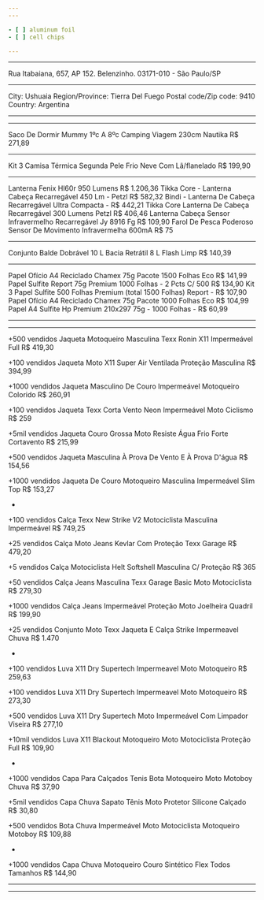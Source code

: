 ```yaml
---
---

- [ ] aluminum foil
- [ ] cell chips

---
```

---

Rua Itabaiana, 657, AP 152. Belenzinho. 03171-010 - São Paulo/SP

---

City: Ushuaia
Region/Province: Tierra Del Fuego
Postal code/Zip code: 9410
Country: Argentina

---
---

Saco De Dormir Mummy 1ºc A 8ºc Camping Viagem 230cm Nautika
R$ 271,89

---

Kit 3 Camisa Térmica Segunda Pele Frio Neve Com Lã/flanelado R$ 199,90

---

Lanterna Fenix Hl60r 950 Lumens R$ 1.206,36
Tikka Core - Lanterna Cabeça Recarregável 450 Lm - Petzl R$ 582,32
Bindi - Lanterna De Cabeça Recarregável Ultra Compacta - R$ 442,21
Tikka Core Lanterna De Cabeça Recarregável 300 Lumens Petzl R$ 406,46
Lanterna Cabeça Sensor Infravermelho Recarregável Jy 8916 Fg R$ 109,90
Farol De Pesca Poderoso Sensor De Movimento Infravermelha 600mA R$ 75

---

Conjunto Balde Dobrável 10 L Bacia Retrátil 8 L Flash Limp R$ 140,39

---

Papel Ofício A4 Reciclado Chamex 75g Pacote 1500 Folhas Eco R$ 141,99
Papel Sulfite Report 75g Premium 1000 Folhas - 2 Pcts C/ 500 R$ 134,90
Kit 3 Papel Sulfite 500 Folhas Premium (total 1500 Folhas) Report - R$ 107,90
Papel Ofício A4 Reciclado Chamex 75g Pacote 1000 Folhas Eco R$ 104,99
Papel A4 Sulfite Hp Premium 210x297 75g - 1000 Folhas - R$ 60,99

---
---

+500 vendidos
Jaqueta Motoqueiro Masculina Texx Ronin X11 Impermeável Full
R$ 419,30

+100 vendidos
Jaqueta Moto X11 Super Air Ventilada Proteção Masculina
R$ 394,99

+1000 vendidos
Jaqueta Masculino De Couro Impermeável Motoqueiro Colorido
R$ 260,91

+100 vendidos
Jaqueta Texx Corta Vento Neon Impermeável Moto Ciclismo
R$ 259

+5mil vendidos
Jaqueta Couro Grossa Moto Resiste Água Frio Forte Cortavento
R$ 215,99

+500 vendidos
Jaqueta Masculina À Prova De Vento E À Prova D'água
R$ 154,56

+1000 vendidos
Jaqueta De Couro Motoqueiro Masculina Impermeável Slim Top
R$ 153,27

-

+100 vendidos
Calça Texx New Strike V2 Motociclista Masculina Impermeável
R$ 749,25

+25 vendidos
Calça Moto Jeans Kevlar Com Proteção Texx Garage
R$ 479,20

+5 vendidos
Calça Motociclista Helt Softshell Masculina C/ Proteção
R$ 365

+50 vendidos
Calça Jeans Masculina Texx Garage Basic Moto Motociclista
R$ 279,30

+1000 vendidos
Calça Jeans Impermeável Proteção Moto Joelheira Quadril
R$ 199,90

+25 vendidos
Conjunto Moto Texx Jaqueta E Calça Strike Impermeavel Chuva
R$ 1.470

-

+100 vendidos
Luva X11 Dry Supertech Impermeavel Moto Motoqueiro
R$ 259,63

+100 vendidos
Luva X11 Dry Supertech Impermeavel Moto Motoqueiro
R$ 273,30

+500 vendidos
Luva X11 Dry Supertech Moto Impermeável Com Limpador Viseira
R$ 277,10

+10mil vendidos
Luva X11 Blackout Motoqueiro Moto Motociclista Proteção Full
R$ 109,90

-

+1000 vendidos
Capa Para Calçados Tenis Bota Motoqueiro Moto Motoboy Chuva
R$ 37,90

+5mil vendidos
Capa Chuva Sapato Tênis Moto Protetor Silicone Calçado
R$ 30,80

+500 vendidos
Bota Chuva Impermeável Moto Motociclista Motoqueiro Motoboy
R$ 109,88

-

+1000 vendidos
Capa Chuva Motoqueiro Couro Sintético Flex Todos Tamanhos
R$ 144,90

---
---
